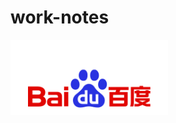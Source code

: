 # work-notes
<img decodeing="async" src="https://github.com/TyroneHU/work-notes/blob/main/assets/PCtm_d9c8750bed0b3c7d089fa7d55720d6cf.png" width="50%">

